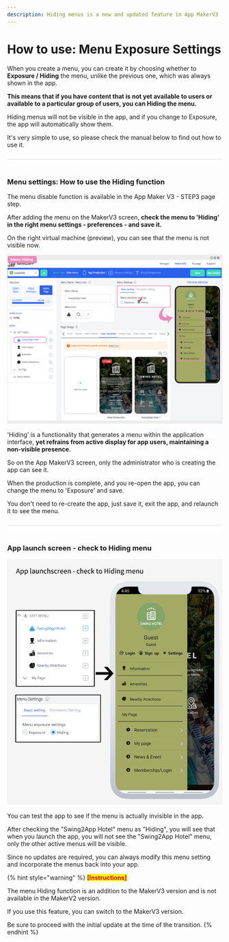 ```yaml
---
description: Hiding menus is a new and updated feature in App MakerV3
---
```


# How to use: Menu Exposure Settings

When you create a menu, you can create it by choosing whether to **Exposure / Hiding** the menu, unlike the previous one, which was always shown in the app.

**This means that if you have content that is not yet available to users or available to a particular group of users, you can Hiding the menu.**

Hiding menus will not be visible in the app, and if you change to Exposure, the app will automatically show them.

It's very simple to use, so please check the manual below to find out how to use it.

![](<../../../.gitbook/assets/구분선 (1) (1) (1).PNG>)

###  **Menu settings: How to use the Hiding function**

​The menu disable function is available in the App Maker V3 - STEP3 page step.

After adding the menu on the MakerV3 screen, **check the menu to 'Hiding' in the right menu settings - preferences - and save it.**

On the right virtual machine (preview), you can see that the menu is not visible now.

![](../../../.gitbook/assets/메뉴비활성화.png)

'Hiding' is a functionality that generates a menu within the application interface, **yet refrains from active display for app users, maintaining a non-visible presence.**

So on the App MakerV3 screen, only the administrator who is creating the app can see it.

When the production is complete, and you re-open the app, you can change the menu to 'Exposure' and save.

You don't need to re-create the app, just save it, exit the app, and relaunch it to see the menu.

![](<../../../.gitbook/assets/구분선 (1) (1) (1).PNG>)

### App launch screen - check to Hiding menu

![](../../../.gitbook/assets/메뉴비활성화2.png)

You can test the app to see if the menu is actually invisible in the app.

After checking the "Swing2App Hotel" menu as "Hiding", you will see that when you launch the app, you will not see the "Swing2App Hotel" menu, only the other active menus will be visible.

Since no updates are required, you can always modify this menu setting and incorporate the menus back into your app.



{% hint style="warning" %}
<mark style="color:red;">**\[Instructions]**</mark>

The menu Hiding function is an addition to the MakerV3 version and is not available in the MakerV2 version.

If you use this feature, you can switch to the MakerV3 version.

Be sure to proceed with the initial update at the time of the transition.
{% endhint %}

**​**
